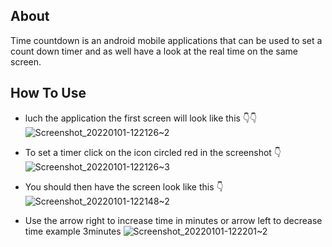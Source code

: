 ## About
Time countdown is an android mobile applications that can be used to set a count down timer and as well have a look at the real time on the same screen.

## How To Use
* luch the application
 the first screen will look like this 👇👇
![Screenshot_20220101-122126~2](https://user-images.githubusercontent.com/69816875/147851988-7247a5c7-e790-4301-8594-9a2d83b77514.png)

* To set a timer click on the icon circled red in the screenshot 👇
![Screenshot_20220101-122126~3](https://user-images.githubusercontent.com/69816875/147852079-fee17b81-daa6-4666-814b-6011d692dd2d.png)
* You should then have the screen look like this 👇
![Screenshot_20220101-122148~2](https://user-images.githubusercontent.com/69816875/147852095-2aef92e2-031c-484a-a42b-9fe963901699.png)

* Use the arrow right to increase time in minutes or arrow left to decrease time example 3minutes
![Screenshot_20220101-122201~2](https://user-images.githubusercontent.com/69816875/147852169-dc169f5e-4518-4d04-9794-f9ef7a8c1119.png)
